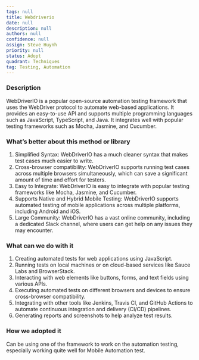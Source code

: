 ```yaml
---
tags: null
title: Webdriverio
date: null
description: null
authors: null
confidence: null
assign: Steve Huynh
priority: null
status: Adopt
quadrant: Techniques
tag: Testing, Automation
---
```


<!-- table_of_contents fc4435a9-fd57-4b59-825e-acd20809a379 -->

### Description

WebDriverIO is a popular open-source automation testing framework that uses the WebDriver protocol to automate web-based applications. It provides an easy-to-use API and supports multiple programming languages such as JavaScript, TypeScript, and Java. It integrates well with popular testing frameworks such as Mocha, Jasmine, and Cucumber.

### What’s better about this method or library

1. Simplified Syntax: WebDriverIO has a much cleaner syntax that makes test cases much easier to write.
1. Cross-browser compatibility: WebDriverIO supports running test cases across multiple browsers simultaneously, which can save a significant amount of time and effort for testers.
1. Easy to Integrate: WebDriverIO is easy to integrate with popular testing frameworks like Mocha, Jasmine, and Cucumber.
1. Supports Native and Hybrid Mobile Testing: WebDriverIO supports automated testing of mobile applications across multiple platforms, including Android and iOS.
1. Large Community: WebDriverIO has a vast online community, including a dedicated Slack channel, where users can get help on any issues they may encounter.

### What can we do with it

1. Creating automated tests for web applications using JavaScript.
1. Running tests on local machines or on cloud-based services like Sauce Labs and BrowserStack.
1. Interacting with web elements like buttons, forms, and text fields using various APIs.
1. Executing automated tests on different browsers and devices to ensure cross-browser compatibility.
1. Integrating with other tools like Jenkins, Travis CI, and GitHub Actions to automate continuous integration and delivery (CI/CD) pipelines.
1. Generating reports and screenshots to help analyze test results.

### How we adopted it

Can be using one of the framework to work on the automation testing, especially working quite well for Mobile Automation test.

<!-- child_database d645bd48-f325-4ac1-a6a5-b6bd8fa63afb -->
